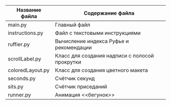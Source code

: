 Название файла     | Содержание файла
-------------------|----------------------
main.py            | Главный файл
instructions.py    | Файл с текстовыми инструкциями
ruffier.py         | Вычисление индекса Руфье и рекомендации
scrollLabel.py     | Класс для создания надписи с полосой прокрутки
coloredLayout.py   | Класс для создания цветного макета
seconds.py         | Счётчик секунд
sits.py            | Счётчик приседаний
runner.py          | Анимация <<бегунок>>

